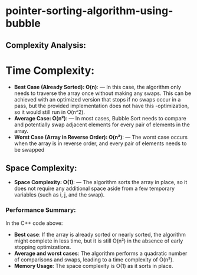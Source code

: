 # pointer-sorting-algorithm-using-bubble
## Complexity Analysis:
# Time Complexity:
- **Best Case (Already Sorted): O(n)**: — In this case, the algorithm only needs to traverse the array once without making any swaps. This can be achieved with an optimized version that stops if no swaps occur in a pass, but the provided implementation does not have this -optimization, so it would still run in O(n^2).
- **Average Case: O(n²)**: — In most cases, Bubble Sort needs to compare and potentially swap adjacent elements for every pair of elements in the array.
- **Worst Case (Array in Reverse Order): O(n²)**: — The worst case occurs when the array is in reverse order, and every pair of elements needs to be swapped
## Space Complexity:
- **Space Complexity: O(1)**: — The algorithm sorts the array in place, so it does not require any additional space aside from a few temporary variables (such as i, j, and the swap).
### Performance Summary:
In the C++ code above:
- **Best case**: If the array is already sorted or nearly sorted, the algorithm might complete in less time, but it is still O(n²) in the absence of early stopping optimizations.
- **Average and worst cases**: The algorithm performs a quadratic number of comparisons and swaps, leading to a time complexity of O(n²).
- **Memory Usage**: The space complexity is O(1) as it sorts in place.
